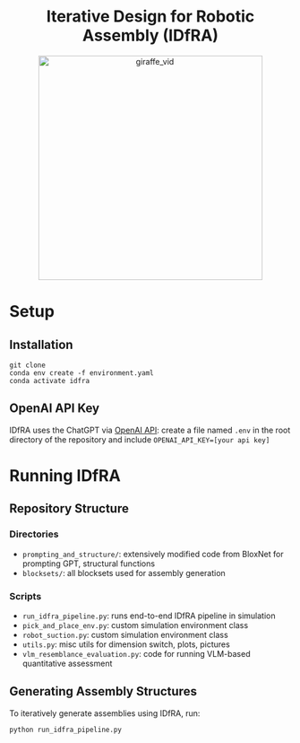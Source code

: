 <h1 align="center">
    Iterative Design for Robotic Assembly (IDfRA)
</h1>

<p align="center">
  <img alt="giraffe_vid" src="assembly_evolution_video/Giraffe_Assembly_Evolution.gif" width="400" />
</p>

# Setup

## Installation
```
git clone 
conda env create -f environment.yaml
conda activate idfra
```

## OpenAI API Key
IDfRA uses the ChatGPT via [OpenAI API](https://platform.openai.com/docs/quickstart#create-and-export-an-api-key): create a file named ```.env``` in the root directory of the repository and include ```OPENAI_API_KEY=[your api key]```


# Running IDfRA

## Repository Structure
### Directories
- ```prompting_and_structure/```: extensively modified code from BloxNet for prompting GPT, structural functions
- ```blocksets/```: all blocksets used for assembly generation
### Scripts
- ```run_idfra_pipeline.py```: runs end-to-end IDfRA pipeline in simulation 
- ```pick_and_place_env.py```: custom simulation environment class 
- ```robot_suction.py```: custom simulation environment class 
- ```utils.py```: misc utils for dimension switch, plots, pictures 
- ```vlm_resemblance_evaluation.py```: code for running VLM-based quantitative assessment

## Generating Assembly Structures
To iteratively generate assemblies using IDfRA, run:
```
python run_idfra_pipeline.py
```
